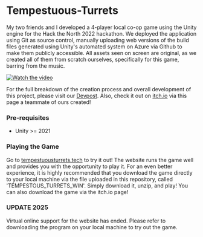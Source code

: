 # Tempestuous-Turrets
My two friends and I developed a 4-player local co-op game using the Unity engine for the Hack the North 2022 hackathon. We deployed the application using Git as source control, manually uploading web versions of the build files generated using Unity's automated system on Azure via Github to make them publicly accessible. All assets seen on screen are original, as we created all of them from scratch ourselves, specifically for this game, barring from the music. 

[![Watch the video](https://img.youtube.com/vi/2AUkM77KGMk/0.jpg)](https://www.youtube.com/watch?v=2AUkM77KGMk)

For the full breakdown of the creation process and overall development of this project, please visit our [Devpost](https://devpost.com/software/tempestuous-turrets). Also, check it out on [itch.io](https://owengretzinger.itch.io/tempestuous-turrets) via this page a teammate of ours created!

### Pre-requisites
- Unity >= 2021

### Playing the Game
Go to [tempestuousturrets.tech](http://tempestuousturrets.tech/) to try it out! The website runs the game well and provides you with the opportunity to play it. For an even better experience, it is highly recommended that you download the game directly to your local machine via the file uploaded in this repository, called 'TEMPESTOUS_TURRETS_WIN'. Simply download it, unzip, and play! You can also download the game via the itch.io page!

### UPDATE 2025
Virtual online support for the website has ended. Please refer to downloading the program on your local machine to try out the game.


